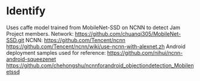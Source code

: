 # Identify
Uses caffe model trained from MobileNet-SSD on NCNN to detect Jam Project members.  Network: https://github.com/chuanqi305/MobileNet-SSD.git  NCNN: https://github.com/Tencent/ncnn https://github.com/Tencent/ncnn/wiki/use-ncnn-with-alexnet.zh  Android deployment samples used for reference: https://github.com/nihui/ncnn-android-squeezenet https://github.com/chehongshu/ncnnforandroid_objectiondetection_Mobilenetssd

